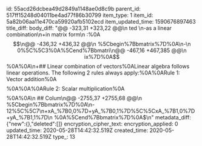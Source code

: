 id: 55acd26dcbea49d2849a1148ae0d8c9b
parent_id: 517ff15248d04011be4ad77f86b30799
item_type: 1
item_id: 5a82b06aa11e470ca59920afb5102ecd
item_updated_time: 1590676897463
title_diff: 
body_diff: "@@ -323,31 +323,22 @@\n ted \n-as a linear combination\n+in matrix form\n :%0A$$\n@@ -436,32 +436,32 @@\n %5Cbegin%7Bbmatrix%7D%0A\n-\n 0%5C%5C3%0A%5Cend%7Bbmatri\n@@ -467,16 +467,385 @@\n ix%7D%0A$$%0A%0A\n+## Linear combination of vectors%0ALinear algebra follows linear operations. The following 2 rules always apply:%0A%0ARule 1: Vector addition%0A$$%0A%5Cbegin%7Bbmatrix%7D%0A2%5C%5C-1%0A%5Cend%7Bbmatrix%7D%0A+%0A%5Cbegin%7Bbmatrix%7D%0A-1%5C%5C2%0A%5Cend%7Bbmatrix%7D%0A=%0A%5Cbegin%7Bbmatrix%7D%0A1%5C%5C1%0A%5Cend%7Bbmatrix%7D%0A$$%0A%0A%0ARule 2: Scalar multiplication%0A$$%0Ax%0A%5Cbegin%7Bbmatrix%7D%0A2%5C%5C-1%0A%5Cend%7Bbmatrix%7D%0A=%0A%5Cbegin%7Bbmatrix%7D%0A2x%5C%5C-x%0A%5Cend%7Bbmatrix%7D%0A$$%0A%0A\n ## Colum\n@@ -2755,37 +2755,68 @@\n %5Cbegin%7Bbmatrix%7D%0A\n-12%5C%5C7\n+xA_%7B0,0%7D+yA_%7B0,1%7D%5C%5CxA_%7B1,0%7D+yA_%7B1,1%7D\n %0A%5Cend%7Bbmatrix%7D%0A$\n"
metadata_diff: {"new":{},"deleted":[]}
encryption_cipher_text: 
encryption_applied: 0
updated_time: 2020-05-28T14:42:32.519Z
created_time: 2020-05-28T14:42:32.519Z
type_: 13